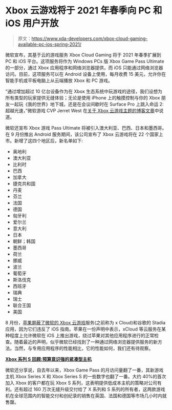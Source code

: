 # Xbox 云游戏将于 2021 年春季向 PC 和 iOS 用户开放

> 原文：<https://www.xda-developers.com/xbox-cloud-gaming-available-pc-ios-spring-2021/>

微软宣布，其基于云的游戏服务 Xbox Cloud Gaming 将于 2021 年春季扩展到 PC 和 iOS 平台。这项服务将作为 Windows PCs 版 Xbox Game Pass Ultimate 的一部分，通过 Xbox 应用程序和网络浏览器提供，而 iOS 只能通过网络浏览器访问。目前，这项服务可以在 Android 设备上使用，每月收费 15 美元，允许你在智能手机或平板电脑上从云端播放 Xbox 和 PC 游戏。

“通过增加超过 10 亿台设备作为在 Xbox 生态系统中玩游戏的途径，我们设想为所有类型的玩家提供无缝体验；无论是使用 iPhone 上的触摸控制与你的 Xbox 朋友一起玩《我的世界》地下城，还是在会议间歇时在 Surface Pro 上跳入命运 2:超越光速，”微软游戏 CVP Jerret West 在[关于 Xbox 云游戏主题的博客文章](https://news.xbox.com/en-us/2020/12/09/xbox-expands-cloud-gaming-to-more-devices-2021/)中说道。

微软还宣布 Xbox 游戏 Pass Ultimate 将被引入澳大利亚、巴西、日本和墨西哥。在 9 月份推出 Android 服务期间，该公司宣布了 Xbox 云游戏将在 22 个国家上市。新增了这四个地区后，新名单如下:

*   奥地利
*   澳大利亚
*   比利时
*   巴西
*   加拿大
*   捷克共和国
*   丹麦
*   芬兰
*   法国
*   德国
*   匈牙利
*   爱尔兰
*   意大利
*   日本
*   朝鲜；韩国
*   墨西哥
*   荷兰
*   挪威
*   波兰
*   葡萄牙
*   斯洛伐克
*   西班牙
*   瑞典
*   瑞士
*   联合王国
*   美国

8 月份，[苹果屏蔽了微软的 Xbox 云游戏](https://www.xda-developers.com/apple-blocks-microsoft-xcloud-google-stadia-app-store/)服务(之前称为 x Cloud)和谷歌的 Stadia 应用，因为它们违反了 iOS 指南。苹果在一份声明中表示，xCloud 等云服务在某种程度上允许微软在 iOS 上推出游戏，绕过苹果对其他应用程序进行的正常检查。随着最近的声明，似乎微软已经找到了一种通过网络浏览器提供服务的新方法。当然，与专用应用程序的性能相比，它的性能如何，我们还有待观察。

**[Xbox 系列 S 回顾:预算意识强的紧凑型主机](https://www.xda-developers.com/xbox-series-s-review/)**

微软还分享说，自去年以来，Xbox Game Pass 的月访问量翻了一番，其新游戏主机 Xbox Series X 和 Xbox Series S 的一些数字也翻了一番。大约 40%的首次加入 Xbox 的客户都在玩 Xbox S 系列，这表明提供低成本主机的策略对公司有利。还有超过 160 万次无缝升级交付给了 X 系列和 S 系列的所有者，这两款游戏机在全球范围内的智能交付和创纪录的销售在英国、法国和德国等市场几小时内就售罄。